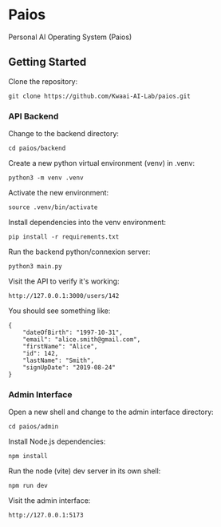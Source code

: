 # Paios
Personal AI Operating System (Paios)

## Getting Started

Clone the repository:

    git clone https://github.com/Kwaai-AI-Lab/paios.git

### API Backend

Change to the backend directory:

    cd paios/backend

Create a new python virtual environment (venv) in .venv:

    python3 -m venv .venv

Activate the new environment:

    source .venv/bin/activate

Install dependencies into the venv environment:

    pip install -r requirements.txt

Run the backend python/connexion server:

    python3 main.py

Visit the API to verify it's working:

    http://127.0.0.1:3000/users/142

You should see something like:

    {
        "dateOfBirth": "1997-10-31",
        "email": "alice.smith@gmail.com",
        "firstName": "Alice",
        "id": 142,
        "lastName": "Smith",
        "signUpDate": "2019-08-24"
    }

### Admin Interface

Open a new shell and change to the admin interface directory:

    cd paios/admin

Install Node.js dependencies:

    npm install

Run the node (vite) dev server in its own shell:

    npm run dev

Visit the admin interface:

    http://127.0.0.1:5173
